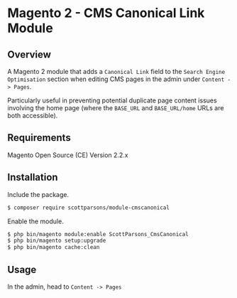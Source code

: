 # Magento 2 - CMS Canonical Link Module

## Overview

A Magento 2 module that adds a ```Canonical Link``` field to the ```Search Engine Optimisation``` 
section when editing CMS pages in the admin under ```Content -> Pages```.

Particularly useful in preventing potential duplicate page content issues involving the home page 
(where the ```BASE_URL``` and ```BASE_URL/home``` URLs are both accessible). 

## Requirements

Magento Open Source (CE) Version 2.2.x

## Installation

Include the package.

```bash
$ composer require scottparsons/module-cmscanonical
```

Enable the module.

```bash
$ php bin/magento module:enable ScottParsons_CmsCanonical
$ php bin/magento setup:upgrade
$ php bin/magento cache:clean
```

## Usage

In the admin, head to ```Content -> Pages```
